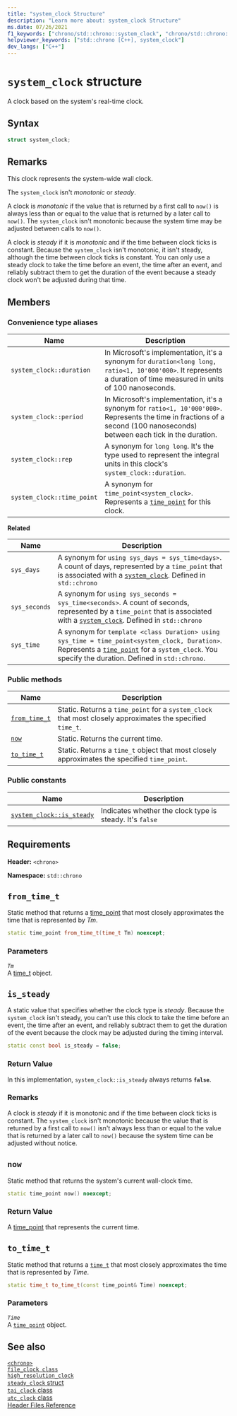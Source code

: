 ```yaml
---
title: "system_clock Structure"
description: "Learn more about: system_clock Structure"
ms.date: 07/26/2021
f1_keywords: ["chrono/std::chrono::system_clock", "chrono/std::chrono::system_clock::from_time_t", "chrono/std::chrono::system_clock::now", "chrono/std::chrono::system_clock::to_time_t", "chrono/std::chrono::system_clock::is_steady constant"]
helpviewer_keywords: ["std::chrono [C++], system_clock"]
dev_langs: ["C++"]
---
```


# `system_clock` structure

A clock based on the system's real-time clock.

## Syntax

```cpp
struct system_clock;
```

## Remarks

This clock represents the system-wide wall clock.

The `system_clock` isn't *monotonic* or *steady*.

A clock is *monotonic* if the value that is returned by a first call to `now()` is always less than or equal to the value that is returned by a later call to `now()`. The `system_clock` isn't monotonic because the system time may be adjusted between calls to `now()`.

A clock is *steady* if it is *monotonic* and if the time between clock ticks is constant. Because the `system_clock` isn't monotonic, it isn't steady, although the time between clock ticks is constant. You can only use a steady clock to take the time before an event, the time after an event, and reliably subtract them to get the duration of the event because a steady clock won't be adjusted during that time.

## Members

### Convenience type aliases

|Name|Description|
|----------|-----------------|
|`system_clock::duration`|In Microsoft's implementation, it's a synonym for `duration<long long, ratio<1, 10'000'000>`. It represents a duration of time measured in units of 100 nanoseconds.|
|`system_clock::period`|In Microsoft's implementation, it's a synonym for `ratio<1, 10'000'000>`. Represents the time in fractions of a second (100 nanoseconds) between each tick in the duration.|
|`system_clock::rep`|A synonym for `long long`. It's the type used to represent the integral units in this clock's `system_clock::duration`.|
|`system_clock::time_point`|A synonym for `time_point<system_clock>`. Represents a [`time_point`](time-point-class.md) for this clock.|

**Related**

|Name|Description|
|-|-|
|`sys_days`|A synonym for `using sys_days = sys_time<days>`. A count of days, represented by a `time_point` that is associated with a [`system_clock`](system-clock-structure.md). Defined in `std::chrono`|
|`sys_seconds`|A synonym for `using sys_seconds = sys_time<seconds>`. A count of seconds, represented by a `time_point` that is associated with a [`system_clock`](system-clock-structure.md). Defined in `std::chrono`|
|`sys_time`|A synonym for `template <class Duration> using sys_time = time_point<system_clock, Duration>`. Represents a [`time_point`](time-point-class.md) for a `system_clock`. You specify the duration. Defined in `std::chrono`.|

### Public methods

|Name|Description|
|----------|-----------------|
|[`from_time_t`](#from_time_t)|Static. Returns a `time_point` for a `system_clock` that most closely approximates the specified `time_t`.|
|[`now`](#now)|Static. Returns the current time.|
|[`to_time_t`](#to_time_t)|Static. Returns a `time_t` object that most closely approximates the specified `time_point`.|

### Public constants

|Name|Description|
|----------|-----------------|
|[`system_clock::is_steady`](#is_steady_constant)|Indicates whether the clock type is steady. It's `false`|

## Requirements

**Header:** `<chrono>`

**Namespace:** `std::chrono`

## <a name="from_time_t"></a> `from_time_t`

Static method that returns a [time_point](../standard-library/time-point-class.md) that most closely approximates the time that is represented by *Tm*.

```cpp
static time_point from_time_t(time_t Tm) noexcept;
```

### Parameters

*`Tm`*\
A [time_t](../c-runtime-library/standard-types.md) object.

## <a name="is_steady_constant"></a> `is_steady`

A static value that specifies whether the clock type is *steady*. Because the `system_clock` isn't steady, you can't use this clock to take the time before an event, the time after an event, and reliably subtract them to get the duration of the event because the clock may be adjusted during the timing interval.

```cpp
static const bool is_steady = false;
```

### Return Value

In this implementation, `system_clock::is_steady` always returns **`false`**.

### Remarks

A clock is *steady* if it is monotonic and if the time between clock ticks is constant. The `system_clock` isn't  monotonic because the value that is returned by a first call to `now()` isn't always less than or equal to the value that is returned by a later call to `now()` because the system time can be adjusted without notice.

## <a name="now"></a> `now`

Static method that returns the system's current wall-clock time.

```cpp
static time_point now() noexcept;
```

### Return Value

A [time_point](../standard-library/time-point-class.md) that represents the current time.

## <a name="to_time_t"></a> `to_time_t`

Static method that returns a [`time_t`](../c-runtime-library/standard-types.md) that most closely approximates the time that is represented by *Time*.

```cpp
static time_t to_time_t(const time_point& Time) noexcept;
```

### Parameters

*`Time`*\
A [`time_point`](../standard-library/time-point-class.md) object.

## See also

[`<chrono>`](chrono.md)\
[`file_clock class`](file-clock-class.md)\
[`high_resolution_clock`](high-resolution-clock-struct.md)\
[`steady_clock` struct](steady-clock-struct.md)\
[`tai_clock` class](tai-clock-class.md)\
[`utc_clock` class](utc-clock-class.md)\
[Header Files Reference](cpp-standard-library-header-files.md)